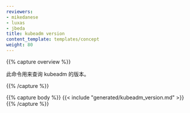 ```yaml
---
reviewers:
- mikedanese
- luxas
- jbeda
title: kubeadm version
content_template: templates/concept
weight: 80
---
```


{{% capture overview %}}
<!--
This command prints the version of kubeadm.
-->

此命令用来查询 kubeadm 的版本。

{{% /capture %}}

{{% capture body %}}
{{< include "generated/kubeadm_version.md" >}}
{{% /capture %}}
